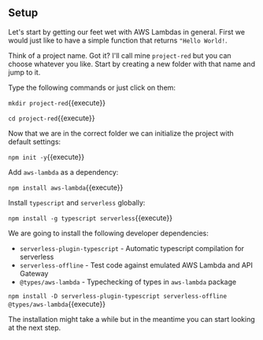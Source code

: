 ## Setup
Let's start by getting our feet wet with AWS Lambdas in general. First we would just like to have a simple function that returns `"Hello World!`.

Think of a project name. Got it? I'll call mine `project-red` but you can choose whatever you like. Start by creating a new folder with that name and jump to it.

Type the following commands or just click on them:

`mkdir project-red`{{execute}}

`cd project-red`{{execute}}

Now that we are in the correct folder we can initialize the project with default settings:

`npm init -y`{{execute}}

Add `aws-lambda` as a dependency:

`npm install aws-lambda`{{execute}}

Install `typescript` and `serverless` globally:

`npm install -g typescript serverless`{{execute}}

We are going to install the following developer dependencies:
- `serverless-plugin-typescript` - Automatic typescript compilation for serverless
- `serverless-offline` - Test code against emulated AWS Lambda and API Gateway
- `@types/aws-lambda` - Typechecking of types in `aws-lambda` package 

`npm install -D serverless-plugin-typescript serverless-offline @types/aws-lambda`{{execute}}

The installation might take a while but in the meantime you can start looking at the next step.

